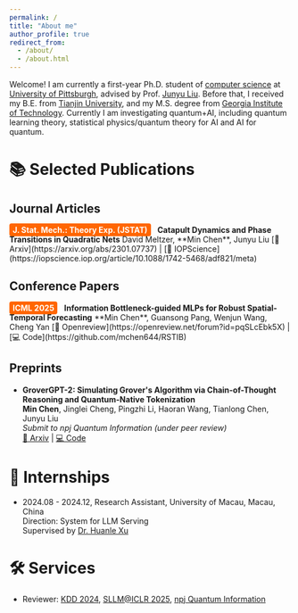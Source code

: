 ```yaml
---
permalink: /
title: "About me"
author_profile: true
redirect_from: 
  - /about/
  - /about.html
---
```


Welcome! I am currently a first-year Ph.D. student of [computer science](https://www.cs.pitt.edu/) at [University of Pittsburgh](https://www.pitt.edu/), advised by Prof. [Junyu Liu](https://sites.google.com/view/junyuliu/main). Before that, I received my B.E. from [Tianjin University](https://www.tju.edu.cn/), and my M.S. degree from [Georgia Institute of Technology](https://www.gatech.edu/). Currently I am investigating quantum+AI, including quantum learning theory, statistical physics/quantum theory for AI and AI for quantum.

# 📚 Selected Publications

## Journal Articles

<span style="background-color:#FF6600; color:white; padding:3px 6px; border-radius:4px; font-weight:bold; margin-right:8px;">
J. Stat. Mech.: Theory Exp. (JSTAT)</span>
<strong>Catapult Dynamics and Phase Transitions in Quadratic Nets</strong>  
David Meltzer, **Min Chen**, Junyu Liu  
[📄 Arxiv](https://arxiv.org/abs/2301.07737) | [📄 IOPScience](https://iopscience.iop.org/article/10.1088/1742-5468/adf821/meta)

<!-- ### Journal Articles
- **Towards Efficient Simulation of Symmetric Quantum Many-Body Systems Using Supercomputing Tensor Networks**  
  *Min Chen*, Junyu Liu, et al.  
  _IEEE Transactions on Computers, 2025 (to appear)_  
  [📄 arXiv:2401.xxxxx](https://arxiv.org/abs/2401.xxxxx) | [🔗 DOI](https://doi.org/xxxxxx) -->

## Conference Papers

<span style="background-color:#FF6600; color:white; padding:3px 6px; border-radius:4px; font-weight:bold; margin-right:8px;">
ICML 2025</span>
<strong>Information Bottleneck-guided MLPs for Robust Spatial-Temporal Forecasting</strong>  
**Min Chen**, Guansong Pang, Wenjun Wang, Cheng Yan  
[📄 Openreview](https://openreview.net/forum?id=pqSLcEbk5X) | [💻 Code](https://github.com/mchen644/RSTIB)
<!-- Poster E-804   -->  



## Preprints
<!-- - **First-Principle Equivalence Between Quantum Imaginary Time Evolution and Natural Gradient Descent**  
  *Min Chen*, Junyu Liu  
  _arXiv preprint, 2025_  
  [📄 arXiv:2503.xxxxx](https://arxiv.org/abs/2503.xxxxx) -->

- <strong>GroverGPT-2: Simulating Grover's Algorithm via Chain-of-Thought Reasoning and Quantum-Native    Tokenization</strong>  
  **Min Chen**, Jinglei Cheng, Pingzhi Li, Haoran Wang, Tianlong Chen, Junyu Liu  
  _Submit to npj Quantum Information (under peer review)_  
  [📄 Arxiv](https://arxiv.org/abs/2505.04880)  | [💻 Code](https://github.com/mchen644/GroverGPT-plus) 


# 💼 Internships

- 2024.08 - 2024.12, Research Assistant, University of Macau, Macau, China  
  Direction: System for LLM Serving  
  Supervised by [Dr. Huanle Xu](https://www.fst.um.edu.mo/personal/huanlexu/)

<!-- - Research Intern, [Company/Institute Name], City, Country — *2024*  
  Project: [一句话描述，比如 "Large-scale tensor network simulation on GPU clusters"] -->

# 🛠️ Services

- Reviewer: [KDD 2024](https://kdd2024.kdd.org/), [SLLM@ICLR 2025](https://www.sparsellm.org/), [npj Quantum Information](https://www.nature.com/npjqi/)



<!-- A data-driven personal website
======
Like many other Jekyll-based GitHub Pages templates, academicpages makes you separate the website's content from its form. The content & metadata of your website are in structured markdown files, while various other files constitute the theme, specifying how to transform that content & metadata into HTML pages. You keep these various markdown (.md), YAML (.yml), HTML, and CSS files in a public GitHub repository. Each time you commit and push an update to the repository, the [GitHub pages](https://pages.github.com/) service creates static HTML pages based on these files, which are hosted on GitHub's servers free of charge.

Many of the features of dynamic content management systems (like Wordpress) can be achieved in this fashion, using a fraction of the computational resources and with far less vulnerability to hacking and DDoSing. You can also modify the theme to your heart's content without touching the content of your site. If you get to a point where you've broken something in Jekyll/HTML/CSS beyond repair, your markdown files describing your talks, publications, etc. are safe. You can rollback the changes or even delete the repository and start over -- just be sure to save the markdown files! Finally, you can also write scripts that process the structured data on the site, such as [this one](https://github.com/academicpages/academicpages.github.io/blob/master/talkmap.ipynb) that analyzes metadata in pages about talks to display [a map of every location you've given a talk](https://academicpages.github.io/talkmap.html).

Getting started
======
1. Register a GitHub account if you don't have one and confirm your e-mail (required!)
1. Fork [this repository](https://github.com/academicpages/academicpages.github.io) by clicking the "fork" button in the top right. 
1. Go to the repository's settings (rightmost item in the tabs that start with "Code", should be below "Unwatch"). Rename the repository "[your GitHub username].github.io", which will also be your website's URL.
1. Set site-wide configuration and create content & metadata (see below -- also see [this set of diffs](http://archive.is/3TPas) showing what files were changed to set up [an example site](https://getorg-testacct.github.io) for a user with the username "getorg-testacct")
1. Upload any files (like PDFs, .zip files, etc.) to the files/ directory. They will appear at https://[your GitHub username].github.io/files/example.pdf.  
1. Check status by going to the repository settings, in the "GitHub pages" section

Site-wide configuration
------
The main configuration file for the site is in the base directory in [_config.yml](https://github.com/academicpages/academicpages.github.io/blob/master/_config.yml), which defines the content in the sidebars and other site-wide features. You will need to replace the default variables with ones about yourself and your site's github repository. The configuration file for the top menu is in [_data/navigation.yml](https://github.com/academicpages/academicpages.github.io/blob/master/_data/navigation.yml). For example, if you don't have a portfolio or blog posts, you can remove those items from that navigation.yml file to remove them from the header. 

Create content & metadata
------
For site content, there is one markdown file for each type of content, which are stored in directories like _publications, _talks, _posts, _teaching, or _pages. For example, each talk is a markdown file in the [_talks directory](https://github.com/academicpages/academicpages.github.io/tree/master/_talks). At the top of each markdown file is structured data in YAML about the talk, which the theme will parse to do lots of cool stuff. The same structured data about a talk is used to generate the list of talks on the [Talks page](https://academicpages.github.io/talks), each [individual page](https://academicpages.github.io/talks/2012-03-01-talk-1) for specific talks, the talks section for the [CV page](https://academicpages.github.io/cv), and the [map of places you've given a talk](https://academicpages.github.io/talkmap.html) (if you run this [python file](https://github.com/academicpages/academicpages.github.io/blob/master/talkmap.py) or [Jupyter notebook](https://github.com/academicpages/academicpages.github.io/blob/master/talkmap.ipynb), which creates the HTML for the map based on the contents of the _talks directory).

**Markdown generator**

I have also created [a set of Jupyter notebooks](https://github.com/academicpages/academicpages.github.io/tree/master/markdown_generator
) that converts a CSV containing structured data about talks or presentations into individual markdown files that will be properly formatted for the academicpages template. The sample CSVs in that directory are the ones I used to create my own personal website at stuartgeiger.com. My usual workflow is that I keep a spreadsheet of my publications and talks, then run the code in these notebooks to generate the markdown files, then commit and push them to the GitHub repository.

How to edit your site's GitHub repository
------
Many people use a git client to create files on their local computer and then push them to GitHub's servers. If you are not familiar with git, you can directly edit these configuration and markdown files directly in the github.com interface. Navigate to a file (like [this one](https://github.com/academicpages/academicpages.github.io/blob/master/_talks/2012-03-01-talk-1.md) and click the pencil icon in the top right of the content preview (to the right of the "Raw | Blame | History" buttons). You can delete a file by clicking the trashcan icon to the right of the pencil icon. You can also create new files or upload files by navigating to a directory and clicking the "Create new file" or "Upload files" buttons. 

Example: editing a markdown file for a talk
![Editing a markdown file for a talk](/images/editing-talk.png)

For more info
------
More info about configuring academicpages can be found in [the guide](https://academicpages.github.io/markdown/). The [guides for the Minimal Mistakes theme](https://mmistakes.github.io/minimal-mistakes/docs/configuration/) (which this theme was forked from) might also be helpful. -->
